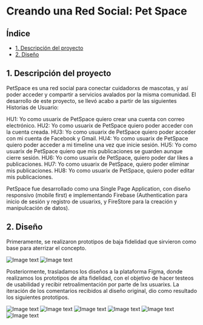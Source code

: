 # Creando una Red Social: Pet Space

## Índice

* [1. Descripción del proyecto](#1-descripcion-del-proyecto)
* [2. Diseño](#2-diseño)

## 1. Descripción del proyecto

PetSpace es una red social para conectar cuidadorxs de mascotas, y así poder acceder y compartir a servicios avalados por la misma comunidad. El desarrollo de este proyecto, se llevó acabo a partir de las siguientes Historias de Usuario:

HU1: Yo como usuarix de PetSpace quiero crear una cuenta con correo electrónico.
HU2: Yo como usuarix de PetSpace quiero poder acceder con la cuenta creada.
HU3: Yo como usuarix de PetSpace quiero poder acceder con mi cuenta de Facebook y Gmail.
HU4: Yo como usuarix de PetSpace quiero poder acceder a mi timeline una vez que inicie sesión.
HU5: Yo como usuarix de PetSpace quiero que mis publicaciones se guarden aunque cierre sesión.
HU6: Yo como usuarix de PetSpace, quiero poder dar likes a publicaciones.
HU7: Yo como usuarix de PetSpace, quiero poder eliminar mis publicaciones.
HU8: Yo como usuarix de PetSpace, quiero poder editar mis publicaciones.

PetSpace fue desarrollado como una Single Page Application, con diseño responsivo (mobile first) e implementando Firebase (Authentication para inicio de sesión y registro de usuarixs, y FireStore para la creación y manipulcación de datos).

## 2. Diseño

Primeramente, se realizaron prototipos de baja fidelidad que sirvieron como base para aterrizar el concepto.

![Image text](prototipo1.jpg)
![Image text](prototipo2.jpg)

Posteriormente, trasladamos los diseños a la plataforma Figma, donde realizamos los prototipos de alta fidelidad, con el objetivo de hacer testeos de usabilidad y recibir retroalimentación por parte de lxs usuarixs. La iteración de los comentarios recibidos al diseño original, dio como resultado los siguientes prototipos.

![Image text](prototipoF1.jpg)
![Image text](prototipoF2.jpg)
![Image text](prototipoF4.jpg)
![Image text](prototipoF3.jpg)
![Image text](prototipoF5.jpg)
![Image text](prototipoF6.jpg)